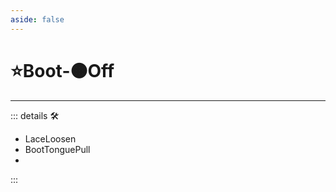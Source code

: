 ```yaml
---
aside: false
---
```

# ⭐<labor>Boot</labor>-🟠<motor>Off</motor>

---

<!-- =================================================== -->
<!-- =================================================== -->
<!-- =================================================== -->
<!-- =================================================== -->
<!-- =================================================== -->
::: details 🛠

- LaceLoosen
- BootTonguePull
-

:::
